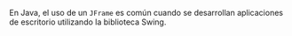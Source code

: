 En Java, el uso de un `JFrame` es común cuando se desarrollan aplicaciones de escritorio utilizando la biblioteca Swing.



